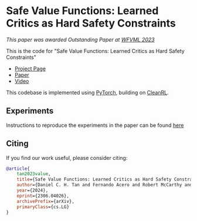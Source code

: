 # Safe Value Functions: Learned Critics as Hard Safety Constraints

_This paper was awarded Outstanding Paper at [WFVML 2023](https://www.ml-verification.com/)_

This is the code for "Safe Value Functions: Learned Critics as Hard Safety Constraints"

 * [Project Page](https://rl-cbf.github.io)
 * [Paper](https://arxiv.org/abs/2306.04026)
 * [Video](https://youtu.be/WG-0f3V0hJM)
 
This codebase is implemented using [PyTorch](https://pytorch.org/), 
building on [CleanRL](https://github.com/vwxyzjn/cleanrl).

## Experiments

Instructions to reproduce the experiments in the paper can be found [here](experiments/README.md)
 
## Citing
If you find our work useful, please consider citing:
```BibTeX
@article{
    tan2023value,
    title={Safe Value Functions: Learned Critics as Hard Safety Constraints}, 
    author={Daniel C. H. Tan and Fernando Acero and Robert McCarthy and Andromachi Maria Delfaki and Zhibin Li and Dimitrios Kanoulas},
    year={2024},
    eprint={2306.04026},
    archivePrefix={arXiv},
    primaryClass={cs.LG}
}
```

